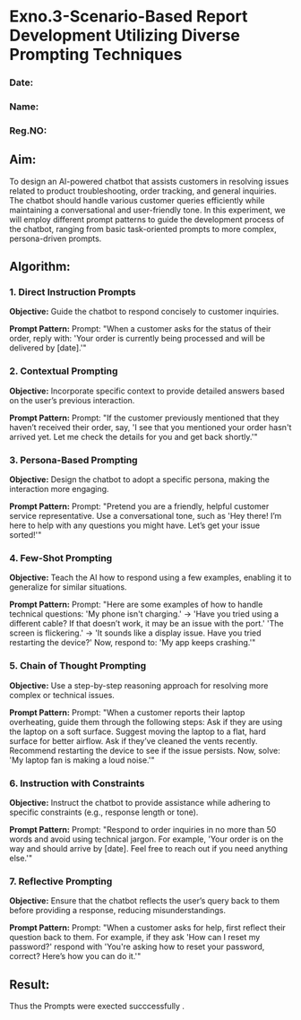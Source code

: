 # Exno.3-Scenario-Based Report Development Utilizing Diverse Prompting Techniques
### Date:
### Name:
### Reg.NO:
## Aim:
To design an AI-powered chatbot that assists customers in resolving issues related to product troubleshooting, order tracking, and general inquiries. The chatbot should handle various customer queries efficiently while maintaining a conversational and user-friendly tone. In this experiment, we will employ different prompt patterns to guide the development process of the chatbot, ranging from basic task-oriented prompts to more complex, persona-driven prompts.

## Algorithm:
### 1. Direct Instruction Prompts
**Objective:** Guide the chatbot to respond concisely to customer inquiries.

**Prompt Pattern:**
Prompt: "When a customer asks for the status of their order, reply with: 'Your order is currently being processed and will be delivered by [date].'"
### 2. Contextual Prompting
**Objective:** Incorporate specific context to provide detailed answers based on the user’s previous interaction.

**Prompt Pattern:**
Prompt: "If the customer previously mentioned that they haven’t received their order, say, 'I see that you mentioned your order hasn't arrived yet. Let me check the details for you and get back shortly.'"
### 3. Persona-Based Prompting
**Objective:** Design the chatbot to adopt a specific persona, making the interaction more engaging.

**Prompt Pattern:**
Prompt: "Pretend you are a friendly, helpful customer service representative. Use a conversational tone, such as 'Hey there! I’m here to help with any questions you might have. Let’s get your issue sorted!'"
### 4. Few-Shot Prompting
**Objective:** Teach the AI how to respond using a few examples, enabling it to generalize for similar situations.

**Prompt Pattern:**
Prompt: "Here are some examples of how to handle technical questions:
'My phone isn't charging.' → 'Have you tried using a different cable? If that doesn’t work, it may be an issue with the port.'
'The screen is flickering.' → 'It sounds like a display issue. Have you tried restarting the device?'
Now, respond to: 'My app keeps crashing.'"
### 5. Chain of Thought Prompting
**Objective:** Use a step-by-step reasoning approach for resolving more complex or technical issues.

**Prompt Pattern:**
Prompt: "When a customer reports their laptop overheating, guide them through the following steps:
Ask if they are using the laptop on a soft surface.
Suggest moving the laptop to a flat, hard surface for better airflow.
Ask if they’ve cleaned the vents recently.
Recommend restarting the device to see if the issue persists.
Now, solve: 'My laptop fan is making a loud noise.'"
### 6. Instruction with Constraints
**Objective:** Instruct the chatbot to provide assistance while adhering to specific constraints (e.g., response length or tone).

**Prompt Pattern:**
Prompt: "Respond to order inquiries in no more than 50 words and avoid using technical jargon. For example, 'Your order is on the way and should arrive by [date]. Feel free to reach out if you need anything else.'"
### 7. Reflective Prompting
**Objective:** Ensure that the chatbot reflects the user’s query back to them before providing a response, reducing misunderstandings.

**Prompt Pattern:**
Prompt: "When a customer asks for help, first reflect their question back to them. For example, if they ask 'How can I reset my password?' respond with 'You're asking how to reset your password, correct? Here’s how you can do it.'"




## Result:
Thus the Prompts were exected succcessfully .

